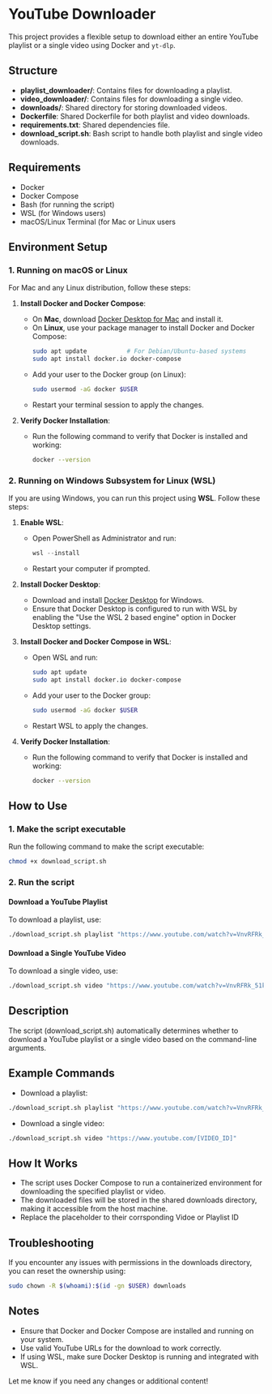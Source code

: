 # YouTube Downloader

This project provides a flexible setup to download either an entire YouTube playlist or a single video using Docker and `yt-dlp`.

## Structure

- **playlist_downloader/**: Contains files for downloading a playlist.
- **video_downloader/**: Contains files for downloading a single video.
- **downloads/**: Shared directory for storing downloaded videos.
- **Dockerfile**: Shared Dockerfile for both playlist and video downloads.
- **requirements.txt**: Shared dependencies file.
- **download_script.sh**: Bash script to handle both playlist and single video downloads.

## Requirements

- Docker
- Docker Compose
- Bash (for running the script)
- WSL (for Windows users)
- macOS/Linux Terminal (for Mac or Linux users

## Environment Setup

### 1. Running on macOS or Linux

For Mac and any Linux distribution, follow these steps:

1. **Install Docker and Docker Compose**:
   - On **Mac**, download [Docker Desktop for Mac](https://www.docker.com/products/docker-desktop) and install it.
   - On **Linux**, use your package manager to install Docker and Docker Compose:
     ```bash
     sudo apt update           # For Debian/Ubuntu-based systems
     sudo apt install docker.io docker-compose
     ```
   - Add your user to the Docker group (on Linux):
     ```bash
     sudo usermod -aG docker $USER
     ```
   - Restart your terminal session to apply the changes.

2. **Verify Docker Installation**:
   - Run the following command to verify that Docker is installed and working:
     ```bash
     docker --version
     ```

### 2. Running on Windows Subsystem for Linux (WSL)

If you are using Windows, you can run this project using **WSL**. Follow these steps:

1. **Enable WSL**:
   - Open PowerShell as Administrator and run:
     ```powershell
     wsl --install
     ```
   - Restart your computer if prompted.

2. **Install Docker Desktop**:
   - Download and install [Docker Desktop](https://www.docker.com/products/docker-desktop) for Windows.
   - Ensure that Docker Desktop is configured to run with WSL by enabling the "Use the WSL 2 based engine" option in Docker Desktop settings.

3. **Install Docker and Docker Compose in WSL**:
   - Open WSL and run:
     ```bash
     sudo apt update
     sudo apt install docker.io docker-compose
     ```
   - Add your user to the Docker group:
     ```bash
     sudo usermod -aG docker $USER
     ```
   - Restart WSL to apply the changes.

4. **Verify Docker Installation**:
   - Run the following command to verify that Docker is installed and working:
     ```bash
     docker --version
     ```

## How to Use

### 1. Make the script executable
Run the following command to make the script executable:
```bash
chmod +x download_script.sh
```
### 2. Run the script
#### Download a YouTube Playlist
To download a playlist, use:
```bash
./download_script.sh playlist "https://www.youtube.com/watch?v=VnvRFRk_51k&list=PLy7NrYWoggjziYQIDorlXjTvvwweTYoNC"
```
#### Download a Single YouTube Video
To download a single video, use:
```bash
./download_script.sh video "https://www.youtube.com/watch?v=VnvRFRk_51k"
```
## Description
The script (download_script.sh) automatically determines whether to download a YouTube playlist or a single video based on the command-line arguments.

## Example Commands
  - Download a playlist:
  ```bash
  ./download_script.sh playlist "https://www.youtube.com/watch?v=VnvRFRk_51k&list=[PLAYLIST_ID]"
  ```
  - Download a single video:
  ```bash
  ./download_script.sh video "https://www.youtube.com/[VIDEO_ID]"
  ```

## How It Works
 - The script uses Docker Compose to run a containerized environment for downloading the specified playlist or video.
 - The downloaded files will be stored in the shared downloads directory, making it accessible from the host machine.
 - Replace the placeholder to their corrsponding Vidoe or Playlist ID

 ## Troubleshooting
If you encounter any issues with permissions in the downloads directory, you can reset the ownership using:
```bash
sudo chown -R $(whoami):$(id -gn $USER) downloads
```

## Notes
- Ensure that Docker and Docker Compose are installed and running on your system.
- Use valid YouTube URLs for the download to work correctly.
- If using WSL, make sure Docker Desktop is running and integrated with WSL.

Let me know if you need any changes or additional content!